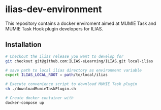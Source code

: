 # ilias-dev-environment

This repository contains a docker enviroment aimed at MUMIE Task and MUMIE Task Hook plugin developers for ILIAS.

## Installation

```bash
# Checkout the ilias release you want to develop for
git checkout git@github.com:ILIAS-eLearning/ILIAS.git local-ilias

# save path to local ilias directory as environment variable
export ILIAS_LOCAL_ROOT = path/to/local/ilias

# Execute convenience script to download MUMIE Task plugin
sh ./downloadMumieTaskPlugin.sh

# Create docker container with
docker-compose up

```


